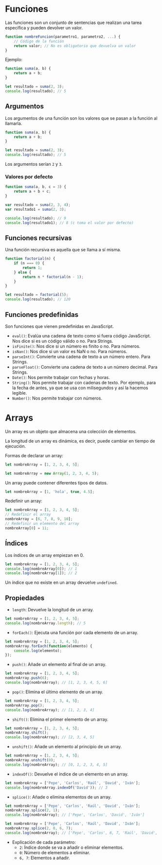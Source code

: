 # Funciones

Las funciones son un conjunto de sentencias que realizan una tarea específica y pueden devolver un valor.

```javascript
function nombreFuncion(parametro1, parametro2, ...) {
    // Código de la función
    return valor; // No es obligatorio que devuelva un valor
}
```

Ejemplo:

```javascript
function suma(a, b) {
    return a + b;
}

let resultado = suma(2, 3);
console.log(resultado); // 5
```

## Argumentos

Los argumentos de una función son los valores que se pasan a la función al llamarla.

```javascript
function suma(a, b) {
    return a + b;
}

let resultado = suma(2, 3);
console.log(resultado); // 5
```
Los argumentos serían `2` y `3`.

### Valores por defecto

```javascript
function suma(a, b, c = 3) {
    return a + b + c;
}

var resultado = suma(2, 3, 4);
var resultado1 = suma(2, 3);

console.log(resultado); // 9
console.log(resultado1); // 8 (c toma el valor por defecto)
```

## Funciones recursivas

Una función recursiva es aquella que se llama a sí misma.

```javascript
function factorial(n) {
    if (n === 0) {
        return 1;
    } else {
        return n * factorial(n - 1);
    }
}

let resultado = factorial(5);
console.log(resultado); // 120
```

## Funciones predefinidas

Son funciones que vienen predefinidas en JavaScript.

- `eval()`: Evalúa una cadena de texto como si fuera código JavaScript. Nos dice si es un código válido o no. Para Strings.
- `isFinite()`: Nos dice si un número es finito o no. Para números.
- `isNan()`: Nos dice si un valor es NaN o no. Para números.
- `parseInt()`: Convierte una cadena de texto a un número entero. Para Strings.
- `parseFloat()`: Convierte una cadena de texto a un número decimal. Para Strings.
- `Date()`: Nos permite trabajar con fechas y horas.
- `String()`: Nos permite trabajar con cadenas de texto. Por ejemplo, para la fecha de antes, ya que se usa con milisegundos y así la hacemos legible.
- `Number()`: Nos permite trabajar con números. 

# Arrays

Un array es un objeto que almacena una colección de elementos.

La longitud de un array es dinámica, es decir, puede cambiar en tiempo de ejecución.

Formas de declarar un array:

```javascript
let nombreArray = [1, 2, 3, 4, 5];
```
```javascript
let nombreArray = new Array(1, 2, 3, 4, 5);
```

Un array puede contener diferentes tipos de datos.

```javascript
let nombreArray = [1, 'hola', true, 4.5];
```

Redefinir un array:

```javascript
let nombreArray = [1, 2, 3, 4, 5];
// Redefinir el array
nombreArray = [6, 7, 8, 9, 10];
// Redefinir un elemento del array
nombreArray[0] = 11;
```

## Índices

Los índices de un array empiezan en 0.

```javascript
let nombreArray = [1, 2, 3, 4, 5];
console.log(nombreArray[0]); // 1
console.log(nombreArray[1]); // 2
```

Un índice que no existe en un array devuelve `undefined`.

## Propiedades

- `length`: Devuelve la longitud de un array.

```javascript
let nombreArray = [1, 2, 3, 4, 5];
console.log(nombreArray.length); // 5
```
- `forEach()`: Ejecuta una función por cada elemento de un array.

```javascript
let nombreArray = [1, 2, 3, 4, 5];
nombreArray.forEach(function(elemento) {
    console.log(elemento);
});
```
- `push()`: Añade un elemento al final de un array.

```javascript
let nombreArray = [1, 2, 3, 4, 5];
nombreArray.push(6);
console.log(nombreArray); // [1, 2, 3, 4, 5, 6]
```
- `pop()`: Elimina el último elemento de un array.

```javascript
let nombreArray = [1, 2, 3, 4, 5];
nombreArray.pop();
console.log(nombreArray); // [1, 2, 3, 4]
```
- `shift()`: Elimina el primer elemento de un array.

```javascript
let nombreArray = [1, 2, 3, 4, 5];
nombreArray.shift();
console.log(nombreArray); // [2, 3, 4, 5]
```
- `unshift()`: Añade un elemento al principio de un array.

```javascript
let nombreArray = [1, 2, 3, 4, 5];
nombreArray.unshift(0);
console.log(nombreArray); // [0, 1, 2, 3, 4, 5]
```
- `indexOf()`: Devuelve el índice de un elemento en un array.

```javascript
let nombreArray = ['Pepe', 'Carlos', 'Raúl', 'David', 'Iván'];
console.log(nombreArray.indexOf('David')); // 3
```
- `splice()`: Añade o elimina elementos de un array.
```javascript
let nombreArray = ['Pepe', 'Carlos', 'Raúl', 'David', 'Iván'];
nombreArray.splice(2, 1);
console.log(nombreArray); // ['Pepe', 'Carlos', 'David', 'Iván']
```
```javascript
let nombreArray = ['Pepe', 'Carlos', 'Raúl', 'David', 'Iván'];
nombreArray.splice(2, 0, 6, 7);
console.log(nombreArray); // ['Pepe', 'Carlos', 6, 7, 'Raúl', 'David', 'Iván']
```
  - Explicación de cada parámetro:
    - `2`: Índice donde se va a añadir o eliminar elementos.
    - `0`: Número de elementos a eliminar.
    - `6, 7`: Elementos a añadir.